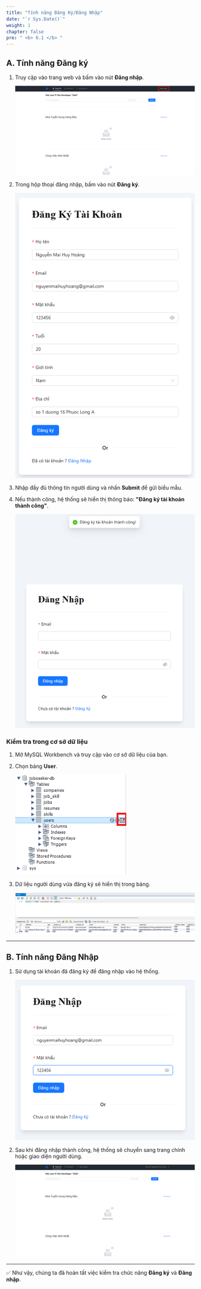 ```yaml
---
title: "Tính năng Đăng Ký/Đăng Nhập"
date: "`r Sys.Date()`"
weight: 1
chapter: false
pre: " <b> 6.1 </b> "
---
```


## A. Tính năng Đăng ký

1. Truy cập vào trang web và bấm vào nút **Đăng nhập**.

   ![alt text](image.png)

2. Trong hộp thoại đăng nhập, bấm vào nút **Đăng ký**.

   ![alt text](image-1.png)

3. Nhập đầy đủ thông tin người dùng và nhấn **Submit** để gửi biểu mẫu.

4. Nếu thành công, hệ thống sẽ hiển thị thông báo: **"Đăng ký tài khoản thành công"**.

   ![alt text](image-2.png)

### Kiểm tra trong cơ sở dữ liệu

1. Mở MySQL Workbench và truy cập vào cơ sở dữ liệu của bạn.

2. Chọn bảng **User**.

   ![alt text](image-5.png)

3. Dữ liệu người dùng vừa đăng ký sẽ hiển thị trong bảng.

   ![alt text](image-3.png)

---

## B. Tính năng Đăng Nhập

1. Sử dụng tài khoản đã đăng ký để đăng nhập vào hệ thống.

   ![alt text](image-4.png)

2. Sau khi đăng nhập thành công, hệ thống sẽ chuyển sang trang chính hoặc giao diện người dùng.

   ![alt text](image-6.png)

---

✅ Như vậy, chúng ta đã hoàn tất việc kiểm tra chức năng **Đăng ký** và **Đăng nhập**.
